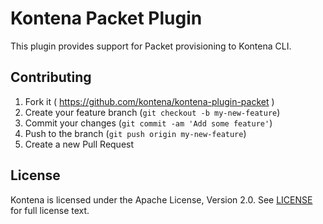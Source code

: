 # Kontena Packet Plugin

This plugin provides support for Packet provisioning to Kontena CLI.


## Contributing

1. Fork it ( https://github.com/kontena/kontena-plugin-packet )
2. Create your feature branch (`git checkout -b my-new-feature`)
3. Commit your changes (`git commit -am 'Add some feature'`)
4. Push to the branch (`git push origin my-new-feature`)
5. Create a new Pull Request

## License

Kontena is licensed under the Apache License, Version 2.0. See [LICENSE](LICENSE.txt) for full license text.
